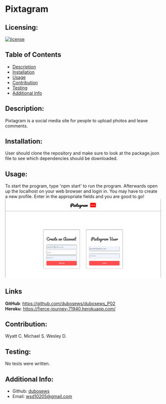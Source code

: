 # Pixtagram

  ## Licensing:
  [![license](https://img.shields.io/badge/license-MIT-green)](https://shields.io)

  ## Table of Contents
  - [Description](#description)
  - [Installation](#installation)
  - [Usage](#usage)
  - [Contribution](#contribution)
  - [Testing](#testing)
  - [Additional Info](#additional-info)

  ## Description:
  Pixtagram is a social media site for people to upload photos and leave comments.  

  ## Installation:
  User should clone the repository and make sure to look at the package.json file to see which dependencies should be downloaded.

  ## Usage:
  To start the program, type 'npm start' to run the program.  Afterwards open up the localhost on your web browser and login in.  You may have to create a new profile.  Enter in the appropriate fields and you are good to go!
  <br><img src="./public/images/Capture.PNG">

  ## Links
  **GitHub**: https://github.com/dubosews/dubosews_P02
  <br>
  **Heroku**: https://fierce-journey-71940.herokuapp.com/

  ## Contribution:
  Wyatt C. Michael S. Wesley D.

  ## Testing:
  No tests were written.

  ## Additional Info:
  - Github: [dubosews](https://github.com/dubosews)
  - Email: wsd10205@gmail.com 